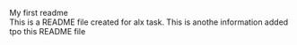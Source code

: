 My first readme <br>
This is a README file created for alx task.
This is anothe information added tpo this README file
 
